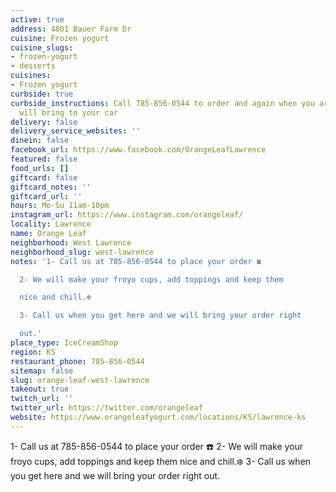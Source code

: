 ```yaml
---
active: true
address: 4801 Bauer Farm Dr
cuisine: Frozen yogurt
cuisine_slugs:
- frozen-yogurt
- desserts
cuisines:
- Frozen yogurt
curbside: true
curbside_instructions: Call 785-856-0544 to order and again when you arrive and they
  will bring to your car
delivery: false
delivery_service_websites: ''
dinein: false
facebook_url: https://www.facebook.com/OrangeLeafLawrence
featured: false
food_urls: []
giftcard: false
giftcard_notes: ''
giftcard_url: ''
hours: Mo-Su 11am-10pm
instagram_url: https://www.instagram.com/orangeleaf/
locality: Lawrence
name: Orange Leaf
neighborhood: West Lawrence
neighborhood_slug: west-lawrence
notes: '1- Call us at 785-856-0544 to place your order ☎️

  2- We will make your froyo cups, add toppings and keep them

  nice and chill.❄️

  3- Call us when you get here and we will bring your order right

  out.'
place_type: IceCreamShop
region: KS
restaurant_phone: 785-856-0544
sitemap: false
slug: orange-leaf-west-lawrence
takeout: true
twitch_url: ''
twitter_url: https://twitter.com/orangeleaf
website: https://www.orangeleafyogurt.com/locations/KS/lawrence-ks
---
```


1- Call us at 785-856-0544 to place your order ☎️
2- We will make your froyo cups, add toppings and keep them
nice and chill.❄️
3- Call us when you get here and we will bring your order right
out.